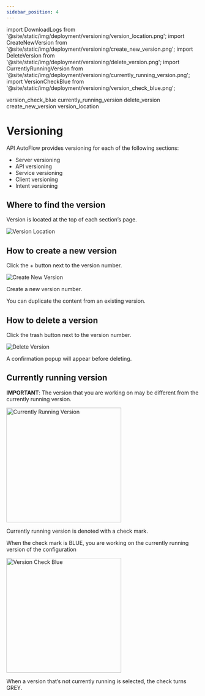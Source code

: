 ```yaml
---
sidebar_position: 4
---
```


import DownloadLogs from '@site/static/img/deployment/versioning/version_location.png';
import CreateNewVersion from '@site/static/img/deployment/versioning/create_new_version.png';
import DeleteVersion from '@site/static/img/deployment/versioning/delete_version.png';
import CurrentlyRunningVersion from '@site/static/img/deployment/versioning/currently_running_version.png';
import VersionCheckBlue from '@site/static/img/deployment/versioning/version_check_blue.png';

version_check_blue
currently_running_version
delete_version
create_new_version
version_location

# Versioning

API AutoFlow provides versioning for each of the following sections:

- Server versioning
- API versioning
- Service versioning
- Client versioning
- Intent versioning

## Where to find the version

Version is located at the top of each section’s page.

<div class="myResponsiveImg">
    <img src={DownloadLogs} alt="Version Location" class="myResponsiveImg"/>
</div>

## How to create a new version

Click the + button next to the version number.

<div class="myResponsiveImg">
    <img src={CreateNewVersion} alt="Create New Version" class="myResponsiveImg"/>
</div>

Create a new version number.

You can duplicate the content from an existing version.

## How to delete a version

Click the trash button next to the version number.

<div class="myResponsiveImg">
    <img src={DeleteVersion} alt="Delete Version" class="myResponsiveImg"/>
</div>

A confirmation popup will appear before deleting.

## Currently running version

 **IMPORTANT**: The version that you are working on may be different from the currently running version.


<div class="ResponsiveImg">
    <img src={CurrentlyRunningVersion} alt="Currently Running Version" width="300px" height="auto"/>
</div>

Currently running version is denoted with a check mark.

When the check mark is BLUE, you are working on the currently running version of the configuration

<div class="ResponsiveImg">
    <img src={VersionCheckBlue} alt="Version Check Blue" width="300px" height="auto"/>
</div>

When a version that’s not currently running is selected, the check turns GREY.

